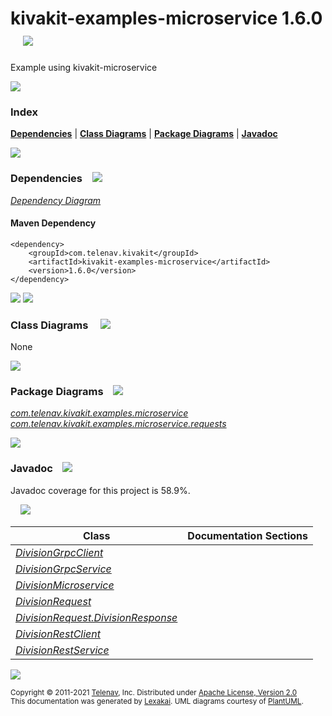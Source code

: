 [//]: # (start-user-text)



[//]: # (end-user-text)

# kivakit-examples-microservice 1.6.0 &nbsp;&nbsp; <img src="https://telenav.github.io/telenav-assets/images/logos/kivakit/kivakit-64.png" srcset="https://telenav.github.io/telenav-assets/images/logos/kivakit/kivakit-64-2x.png 2x"/>

Example using kivakit-microservice

<img src="https://telenav.github.io/telenav-assets/images/icons/horizontal-line-512.png" srcset="https://telenav.github.io/telenav-assets/images/separators/horizontal-line-512-2x.png 2x"/>

### Index



[**Dependencies**](#dependencies) | [**Class Diagrams**](#class-diagrams) | [**Package Diagrams**](#package-diagrams) | [**Javadoc**](#javadoc)

<img src="https://telenav.github.io/telenav-assets/images/icons/horizontal-line-512.png" srcset="https://telenav.github.io/telenav-assets/images/separators/horizontal-line-512-2x.png 2x"/>

### Dependencies <a name="dependencies"></a> &nbsp;&nbsp; <img src="https://telenav.github.io/telenav-assets/images/icons/dependencies-32.png" srcset="https://telenav.github.io/telenav-assets/images/icons/dependencies-32-2x.png 2x"/>

[*Dependency Diagram*](https://www.kivakit.org/1.6.0/lexakai/kivakit-examples/kivakit-examples-microservice/documentation/diagrams/dependencies.svg)

#### Maven Dependency

    <dependency>
        <groupId>com.telenav.kivakit</groupId>
        <artifactId>kivakit-examples-microservice</artifactId>
        <version>1.6.0</version>
    </dependency>

<img src="https://telenav.github.io/telenav-assets/images/icons/horizontal-line-128.png" srcset="https://telenav.github.io/telenav-assets/images/separators/horizontal-line-128-2x.png 2x"/>

[//]: # (start-user-text)



[//]: # (end-user-text)

<img src="https://telenav.github.io/telenav-assets/images/icons/horizontal-line-128.png" srcset="https://telenav.github.io/telenav-assets/images/separators/horizontal-line-128-2x.png 2x"/>

### Class Diagrams <a name="class-diagrams"></a> &nbsp; &nbsp; <img src="https://telenav.github.io/telenav-assets/images/icons/diagram-40.png" srcset="https://telenav.github.io/telenav-assets/images/icons/diagram-40-2x.png 2x"/>

None

<img src="https://telenav.github.io/telenav-assets/images/icons/horizontal-line-128.png" srcset="https://telenav.github.io/telenav-assets/images/separators/horizontal-line-128-2x.png 2x"/>

### Package Diagrams <a name="package-diagrams"></a> &nbsp;&nbsp; <img src="https://telenav.github.io/telenav-assets/images/icons/box-32.png" srcset="https://telenav.github.io/telenav-assets/images/icons/box-32-2x.png 2x"/>

[*com.telenav.kivakit.examples.microservice*](https://www.kivakit.org/1.6.0/lexakai/kivakit-examples/kivakit-examples-microservice/documentation/diagrams/com.telenav.kivakit.examples.microservice.svg)  
[*com.telenav.kivakit.examples.microservice.requests*](https://www.kivakit.org/1.6.0/lexakai/kivakit-examples/kivakit-examples-microservice/documentation/diagrams/com.telenav.kivakit.examples.microservice.requests.svg)

<img src="https://telenav.github.io/telenav-assets/images/icons/horizontal-line-128.png" srcset="https://telenav.github.io/telenav-assets/images/separators/horizontal-line-128-2x.png 2x"/>

### Javadoc <a name="javadoc"></a> &nbsp;&nbsp; <img src="https://telenav.github.io/telenav-assets/images/icons/books-24.png" srcset="https://telenav.github.io/telenav-assets/images/icons/books-24-2x.png 2x"/>

Javadoc coverage for this project is 58.9%.  
  
&nbsp; &nbsp; <img src="https://telenav.github.io/telenav-assets/meter-60-96.png" srcset="https://telenav.github.io/telenav-assets/meter-60-96-2x.png 2x"/>




| Class | Documentation Sections |
|---|---|
| [*DivisionGrpcClient*](https://www.kivakit.org/1.6.0/javadoc/kivakit-examples/////////////////////////////////////////////////////////////.html) |  |  
| [*DivisionGrpcService*](https://www.kivakit.org/1.6.0/javadoc/kivakit-examples//////////////////////////////////////////////////////////////.html) |  |  
| [*DivisionMicroservice*](https://www.kivakit.org/1.6.0/javadoc/kivakit-examples///////////////////////////////////////////////////////////////.html) |  |  
| [*DivisionRequest*](https://www.kivakit.org/1.6.0/javadoc/kivakit-examples///////////////////////////////////////////////////////////////////.html) |  |  
| [*DivisionRequest.DivisionResponse*](https://www.kivakit.org/1.6.0/javadoc/kivakit-examples////////////////////////////////////////////////////////////////////////////////////.html) |  |  
| [*DivisionRestClient*](https://www.kivakit.org/1.6.0/javadoc/kivakit-examples/////////////////////////////////////////////////////////////.html) |  |  
| [*DivisionRestService*](https://www.kivakit.org/1.6.0/javadoc/kivakit-examples//////////////////////////////////////////////////////////////.html) |  |  

[//]: # (start-user-text)



[//]: # (end-user-text)

<img src="https://telenav.github.io/telenav-assets/images/icons/horizontal-line-512.png" srcset="https://telenav.github.io/telenav-assets/images/separators/horizontal-line-512-2x.png 2x"/>

<sub>Copyright &#169; 2011-2021 [Telenav](https://telenav.com), Inc. Distributed under [Apache License, Version 2.0](LICENSE)</sub>  
<sub>This documentation was generated by [Lexakai](https://lexakai.org). UML diagrams courtesy of [PlantUML](https://plantuml.com).</sub>
